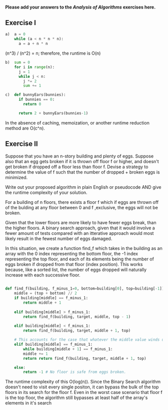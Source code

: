 #### Please add your answers to the ***Analysis of  Algorithms*** exercises here.

## Exercise I

```python
a)  a = 0
    while (a < n * n * n):
      a = a + n * n
```

(n^3) / (n^2) = n;
therefore, the runtime is O(n)


```python
b)  sum = 0
    for i in range(n):
      j = 1
      while j < n:
        j *= 2
        sum += 1
```


```python
c)  def bunnyEars(bunnies):
      if bunnies == 0:
        return 0

      return 2 + bunnyEars(bunnies-1)
```

In the absence of caching, memoization, or another runtime reduction method are O(c^n).

## Exercise II

Suppose that you have an n-story building and plenty of eggs. Suppose also that an egg gets broken if it is thrown off floor f or higher, and doesn't get broken if dropped off a floor less than floor f. Devise a strategy to determine the value of f such that the number of dropped + broken eggs is minimized.

Write out your proposed algorithm in plain English or pseudocode AND give the runtime complexity of your solution.


For a building of n floors, there exists a floor f which if eggs are thrown off of the bulding at any floor between 0 and f ,exclusive, the eggs will not be broken.

Given that the lower floors are more likely to have fewer eggs break, than the higher floors. A binary search approach, given that it would involve a fewer amount of tests compared with an itterative approach would most likely result in the fewest number of eggs damaged.

In this situation, we create a function find_f which takes in the building as an array with the 0 index representing the bottom floor, the -1 index representing the top floor, and each of its elements being the number of eggs broken if dropped from that floor (index position). This works because, like a sorted list, the number of eggs dropped will naturally increase with each successive floor.

```python
  
def find_f(building, f_minus_1=0, bottom=building[0], top=building[-1]):
    middle = (top + bottom) // 2
    if building[middle] == f_minus_1:
        return middle + 1
            
    elif building[middle] > f_minus_1:
        return find_f(building, target, middle, top - 1)
        
    elif building[middle] < f_minus_1:
        return find_f(building, target, middle + 1, top)

    # This accounts for the case that whatever the middle value winds up being zero. The next element, then, must naturally be checked if we're to find the top floor at which eggs are not to be broken.
    elif building[middle] == f_minus_1:
        while building[middle + 1] == f_minus_1:
        middle += 1
        return return find_f(building, target, middle + 1, top)

    else:
        return -1 # No floor is safe from eggs broken.
```

The runtime complexity of this O(log(n)). Since the Binary Search algorithm doesn't need to visit every single positon, it can bypass the bulk of the top floors in its search for the floor f. Even in the worst case scenario that floor f is the top floor, the algorithm still bypasses at least half of the array's elements in it's search